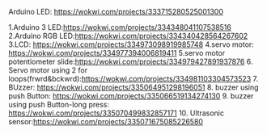 Arduino LED: https://wokwi.com/projects/333715280525001300

1.Arduino 3 LED:https://wokwi.com/projects/334348041107538516
2.Arduino RGB LED:https://wokwi.com/projects/334340428564267602
3.LCD: https://wokwi.com/projects/334973098919985748
4.servo motor: https://wokwi.com/projects/334977394006819411
5.servo motor potentiometer slide:https://wokwi.com/projects/334979427891937876
6. Servo motor using 2 for loops(frwrd&bckwrd):https://wokwi.com/projects/334981103304573523
7. BUzzer: https://wokwi.com/projects/335064951298196051
8. buzzer using push Button: https://wokwi.com/projects/335066519134274130
9. buzzer using push Button-long press: https://wokwi.com/projects/335070499832857171
10. Ultrasonic sensor:https://wokwi.com/projects/335071675085226580
